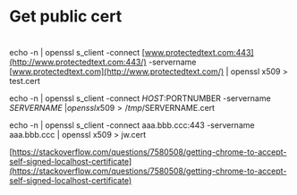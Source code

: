 # Get public cert

# 

echo -n | openssl s_client -connect [www.protectedtext.com:443](http://www.protectedtext.com:443/) -servername [www.protectedtext.com](http://www.protectedtext.com/) | openssl x509 > test.cert

echo -n | openssl s_client -connect $HOST:$PORTNUMBER -servername $SERVERNAME \
| openssl x509 > /tmp/$SERVERNAME.cert

echo -n | openssl s_client -connect aaa.bbb.ccc:443 -servername aaa.bbb.ccc | openssl x509 > jw.cert

[https://stackoverflow.com/questions/7580508/getting-chrome-to-accept-self-signed-localhost-certificate](https://stackoverflow.com/questions/7580508/getting-chrome-to-accept-self-signed-localhost-certificate)